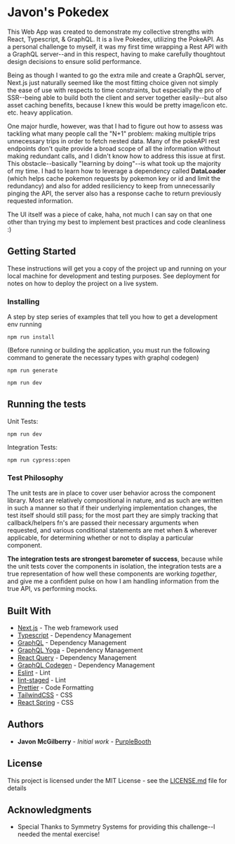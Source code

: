 # Javon's Pokedex

This Web App was created to demonstrate my collective strengths with React, Typescript, & GraphQL. It is a live Pokedex, utilizing the PokeAPI. As a personal challenge to myself, it was my first time wrapping a Rest API with a GraphQL server--and in this respect, having to make carefully thoughtout design decisions to ensure solid performance.

Being as though I wanted to go the extra mile and create a GraphQL server, Next.js just naturally seemed like the most fitting choice given not simply the ease of use with respects to time constraints, but especially the pro of SSR--being able to build both the client and server together easily--but also asset caching benefits, because I knew this would be pretty image/icon etc. etc. heavy application.

One major hurdle, however, was that I had to figure out how to assess was tackling what many people call the "N+1" problem: making multiple trips unnecessary trips in order to fetch nested data. Many of the pokeAPI rest endpoints don't quite provide a broad scope of all the information without making redundant calls, and I didn't know how to address this issue at first. This obstacle--basically "learning by doing"--is what took up the majority of my time. I had to learn how to leverage a dependency called **DataLoader** (which helps cache pokemon requests by pokemon key or id and limit the redundancy) and also for added resiliciency to keep from unnecessarily pinging the API, the server also has a response cache to return previously requested information.

The UI itself was a piece of cake, haha, not much I can say on that one other than trying my best to implement best practices and code cleanliness :)

## Getting Started

These instructions will get you a copy of the project up and running on your local machine for development and testing purposes. See deployment for notes on how to deploy the project on a live system.

### Installing

A step by step series of examples that tell you how to get a development env running

```
npm run install
```

(Before running or building the application, you must run the following command to generate the necessary types with graphql codegen)

```
npm run generate
```

```
npm run dev
```

## Running the tests

Unit Tests:

```
npm run dev
```

Integration Tests:

```
npm run cypress:open
```

### Test Philosophy

The unit tests are in place to cover user behavior across the component library. Most are relatively compositional in nature, and as such are written in such a manner so that if their underlying implementation changes, the test itself should still pass; for the most part they are simply tracking that callback/helpers fn's are passed their necessary arguments when requested, and various conditional statements are met when & wherever applicable, for determining whether or not to display a particular component.

**The integration tests are strongest barometer of success**, because while the unit tests cover the components in isolation, the integration tests are a true representation of how well these components are working _together_, and give me a confident pulse on how I am handling information from the true API, vs performing mocks.

## Built With

- [Next.js](https://nextjs.org/) - The web framework used
- [Typescript](https://www.typescriptlang.org/) - Dependency Management
- [GraphQL](https://graphql.org/) - Dependency Management
- [GraphQL Yoga](https://www.the-guild.dev/graphql/yoga-server) - Dependency Management
- [React Query](https://tanstack.com/query/v4/?from=reactQueryV3&original=https://react-query-v3.tanstack.com/) - Dependency Management
- [GraphQL Codegen](https://www.the-guild.dev/graphql/codegen) - Dependency Management
- [Eslint](https://eslint.org/) - Lint
- [lint-staged](https://github.com/okonet/lint-staged) - Lint
- [Prettier](https://prettier.io/) - Code Formatting
- [TailwindCSS](https://tailwindcss.com/) - CSS
- [React Spring](https://react-spring.dev/) - CSS

## Authors

- **Javon McGilberry** - _Initial work_ - [PurpleBooth](https://github.com/javonmcgilberry)

## License

This project is licensed under the MIT License - see the [LICENSE.md](LICENSE.md) file for details

## Acknowledgments

- Special Thanks to Symmetry Systems for providing this challenge--I needed the mental exercise!

